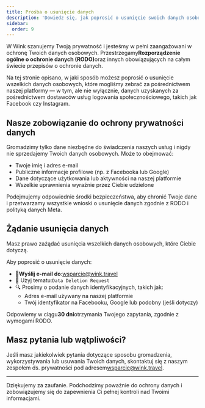 ```yaml
---
title: Prośba o usunięcie danych
description: 'Dowiedz się, jak poprosić o usunięcie swoich danych osobowych w serwisie Wink.'
sidebar:
  order: 9
---
```

W Wink szanujemy Twoją prywatność i jesteśmy w pełni zaangażowani w ochronę Twoich danych osobowych. Przestrzegamy**Rozporządzenie ogólne o ochronie danych (RODO)**&#x6F;raz innych obowiązujących na całym świecie przepisów o ochronie danych.

Na tej stronie opisano, w jaki sposób możesz poprosić o usunięcie wszelkich danych osobowych, które mogliśmy zebrać za pośrednictwem naszej platformy — w tym, ale nie wyłącznie, danych uzyskanych za pośrednictwem dostawców usług logowania społecznościowego, takich jak Facebook czy Instagram.

## Nasze zobowiązanie do ochrony prywatności danych

Gromadzimy tylko dane niezbędne do świadczenia naszych usług i nigdy nie sprzedajemy Twoich danych osobowych. Może to obejmować:

* Twoje imię i adres e-mail
* Publiczne informacje profilowe (np. z Facebooka lub Google)
* Dane dotyczące użytkowania lub aktywności na naszej platformie
* Wszelkie uprawnienia wyraźnie przez Ciebie udzielone

Podejmujemy odpowiednie środki bezpieczeństwa, aby chronić Twoje dane i przetwarzamy wszystkie wnioski o usunięcie danych zgodnie z RODO i polityką danych Meta.

## Żądanie usunięcia danych

Masz prawo zażądać usunięcia wszelkich danych osobowych, które Ciebie dotyczą.

Aby poprosić o usunięcie danych:

* 📧**Wyślij e-mail do**:[wsparcie@wink.travel](mailto:support@wink.travel)
* 📝 Użyj tematu:`Data Deletion Request`
* 🔍 Prosimy o podanie danych identyfikacyjnych, takich jak:
  * Adres e-mail używany na naszej platformie
  * Twój identyfikator na Facebooku, Google lub podobny (jeśli dotyczy)

Odpowiemy w ciągu**30 dni**otrzymania Twojego zapytania, zgodnie z wymogami RODO.

## Masz pytania lub wątpliwości?

Jeśli masz jakiekolwiek pytania dotyczące sposobu gromadzenia, wykorzystywania lub usuwania Twoich danych, skontaktuj się z naszym zespołem ds. prywatności pod adresem[wsparcie@wink.travel](mailto:support@wink.travel).

***

Dziękujemy za zaufanie. Podchodzimy poważnie do ochrony danych i zobowiązujemy się do zapewnienia Ci pełnej kontroli nad Twoimi informacjami.

